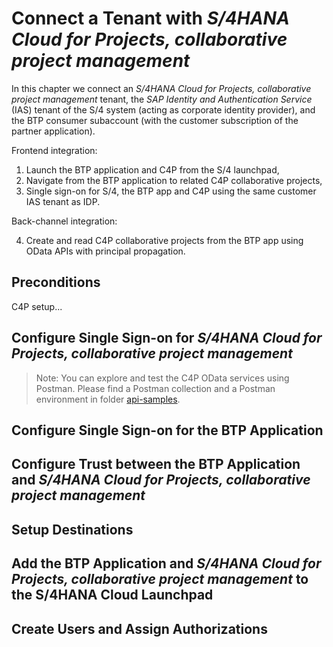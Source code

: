 # Connect a Tenant with *S/4HANA Cloud for Projects, collaborative project management*

In this chapter we connect an *S/4HANA Cloud for Projects, collaborative project management* tenant, the *SAP Identity and Authentication Service* (IAS) tenant of the S/4 system (acting as corporate identity provider), and the BTP consumer subaccount (with the customer subscription of the partner application).

Frontend integration:

1.  Launch the BTP application and C4P from the S/4 launchpad,
2.  Navigate from the BTP application to related C4P collaborative projects,
3.  Single sign-on for S/4, the BTP app and C4P using the same customer IAS tenant as IDP.

Back-channel integration:

4.  Create and read C4P collaborative projects from the BTP app using OData APIs with principal propagation.

## Preconditions

C4P setup...


## Configure Single Sign-on for *S/4HANA Cloud for Projects, collaborative project management*



>Note: You can explore and test the C4P OData services using Postman. Please find a Postman collection and a Postman environment in folder [api-samples](./api-samples/).


## Configure Single Sign-on for the BTP Application



## Configure Trust between the BTP Application and *S/4HANA Cloud for Projects, collaborative project management*



## Setup Destinations 



## Add the BTP Application and *S/4HANA Cloud for Projects, collaborative project management* to the S/4HANA Cloud Launchpad



## Create Users and Assign Authorizations